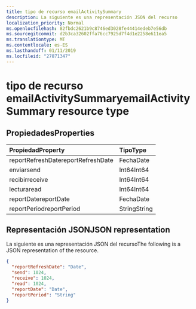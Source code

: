 ```yaml
---
title: tipo de recurso emailActivitySummary
description: La siguiente es una representación JSON del recurso
localization_priority: Normal
ms.openlocfilehash: 82fbdc2621b9c8746ed3028fe44414edeb7e56db
ms.sourcegitcommit: d2b3ca32602ffa76cc7925d7f4d1e2258e611ea5
ms.translationtype: MT
ms.contentlocale: es-ES
ms.lasthandoff: 01/11/2019
ms.locfileid: "27871347"
---
```

# <a name="emailactivitysummary-resource-type"></a><span data-ttu-id="b26e0-103">tipo de recurso emailActivitySummary</span><span class="sxs-lookup"><span data-stu-id="b26e0-103">emailActivitySummary resource type</span></span>

## <a name="properties"></a><span data-ttu-id="b26e0-104">Propiedades</span><span class="sxs-lookup"><span data-stu-id="b26e0-104">Properties</span></span>

| <span data-ttu-id="b26e0-105">Propiedad</span><span class="sxs-lookup"><span data-stu-id="b26e0-105">Property</span></span>          | <span data-ttu-id="b26e0-106">Tipo</span><span class="sxs-lookup"><span data-stu-id="b26e0-106">Type</span></span>   |
| :---------------- | :----- |
| <span data-ttu-id="b26e0-107">reportRefreshDate</span><span class="sxs-lookup"><span data-stu-id="b26e0-107">reportRefreshDate</span></span> | <span data-ttu-id="b26e0-108">Fecha</span><span class="sxs-lookup"><span data-stu-id="b26e0-108">Date</span></span>   |
| <span data-ttu-id="b26e0-109">enviar</span><span class="sxs-lookup"><span data-stu-id="b26e0-109">send</span></span>              | <span data-ttu-id="b26e0-110">Int64</span><span class="sxs-lookup"><span data-stu-id="b26e0-110">Int64</span></span>  |
| <span data-ttu-id="b26e0-111">recibir</span><span class="sxs-lookup"><span data-stu-id="b26e0-111">receive</span></span>           | <span data-ttu-id="b26e0-112">Int64</span><span class="sxs-lookup"><span data-stu-id="b26e0-112">Int64</span></span>  |
| <span data-ttu-id="b26e0-113">lectura</span><span class="sxs-lookup"><span data-stu-id="b26e0-113">read</span></span>              | <span data-ttu-id="b26e0-114">Int64</span><span class="sxs-lookup"><span data-stu-id="b26e0-114">Int64</span></span>  |
| <span data-ttu-id="b26e0-115">reportDate</span><span class="sxs-lookup"><span data-stu-id="b26e0-115">reportDate</span></span>        | <span data-ttu-id="b26e0-116">Fecha</span><span class="sxs-lookup"><span data-stu-id="b26e0-116">Date</span></span>   |
| <span data-ttu-id="b26e0-117">reportPeriod</span><span class="sxs-lookup"><span data-stu-id="b26e0-117">reportPeriod</span></span>      | <span data-ttu-id="b26e0-118">String</span><span class="sxs-lookup"><span data-stu-id="b26e0-118">String</span></span> |

## <a name="json-representation"></a><span data-ttu-id="b26e0-119">Representación JSON</span><span class="sxs-lookup"><span data-stu-id="b26e0-119">JSON representation</span></span>

<span data-ttu-id="b26e0-120">La siguiente es una representación JSON del recurso</span><span class="sxs-lookup"><span data-stu-id="b26e0-120">The following is a JSON representation of the resource.</span></span>

<!-- {
  "blockType": "resource",
  "@odata.type": "microsoft.graph.emailActivitySummary"
} -->

```json
{
  "reportRefreshDate": "Date", 
  "send": 1024, 
  "receive": 1024, 
  "read": 1024, 
  "reportDate": "Date", 
  "reportPeriod": "String"
}
```
